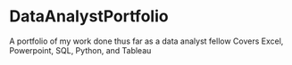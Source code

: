 # DataAnalystPortfolio
A portfolio of my work done thus far as a data analyst fellow
Covers Excel, Powerpoint, SQL, Python, and Tableau
